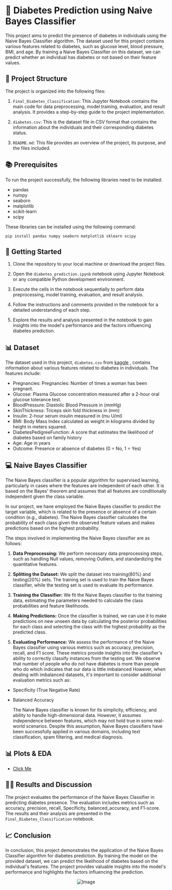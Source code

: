 # 💊 Diabetes Prediction using Naive Bayes Classifier

This project aims to predict the presence of diabetes in individuals using the Naive Bayes Classifier algorithm. The dataset used for this project contains various features related to diabetes, such as glucose level, blood pressure, BMI, and age. By training a Naive Bayes Classifier on this dataset, we can predict whether an individual has diabetes or not based on their feature values.

## 📁 Project Structure

The project is organized into the following files:

1. `Final_Diabetes_Classification`: This Jupyter Notebook contains the main code for data preprocessing, model training, evaluation, and result analysis. It provides a step-by-step guide to the project implementation.

2. `diabetes.csv`: This is the dataset file in CSV format that contains the information about the individuals and their corresponding diabetes status.

3. `README.md`: This file provides an overview of the project, its purpose, and the files included.

## 📚 Prerequisites

To run the project successfully, the following libraries need to be installed:

- pandas
- numpy
- seaborn
- matplotlib
- scikit-learn
- scipy

These libraries can be installed using the following command:

```
pip install pandas numpy seaborn matplotlib sklearn scipy

```

## 📝 Getting Started

1. Clone the repository to your local machine or download the project files.

2. Open the `diabetes_prediction.ipynb` notebook using Jupyter Notebook or any compatible Python development environment.

3. Execute the cells in the notebook sequentially to perform data preprocessing, model training, evaluation, and result analysis.

4. Follow the instructions and comments provided in the notebook for a detailed understanding of each step.

5. Explore the results and analysis presented in the notebook to gain insights into the model's performance and the factors influencing diabetes prediction.

## 📊 Dataset

The dataset used in this project, `diabetes.csv` from [kaggle](https://www.kaggle.com/datasets/uciml/pima-indians-diabetes-database) , contains information about various features related to diabetes in individuals. The features include:

- Pregnancies: Pregnancies: Number of times a woman has been pregnant.
- Glucose: Plasma Glucose concentration measured after a 2-hour oral glucose tolerance test.
- BloodPressure: Diastolic Blood Pressure in (mmHg)
- SkinThickness: Triceps skin fold thickness in (mm)
- Insulin: 2-hour serum insulin measured in (mu U/ml)
- BMI: Body Mass Index calculated as weight in kilograms divided by height in meters squared.
- DiabetesPedigreeFunction: A score that estimates the likelihood of diabetes based on family history
- Age: Age in years
- Outcome: Presence or absence of diabetes (0 = No, 1 = Yes)

## 💻 Naive Bayes Classifier

The Naive Bayes classifier is a popular algorithm for supervised learning, particularly in cases where the features are independent of each other. It is based on the Bayes' theorem and assumes that all features are conditionally independent given the class variable.

In our project, we have employed the Naive Bayes classifier to predict the target variable, which is related to the presence or absence of a certain condition (e.g., diabetes). The Naive Bayes classifier calculates the probability of each class given the observed feature values and makes predictions based on the highest probability.

The steps involved in implementing the Naive Bayes classifier are as follows:

1. **Data Preprocessing:** We perform necessary data preprocessing steps, such as handling Null values, removing Outliers, and standardizing the quantitative features.

2. **Splitting the Dataset:** We split the dataset into training(80%) and testing(20%) sets. The training set is used to train the Naive Bayes classifier, while the testing set is used to evaluate its performance.

3. **Training the Classifier:** We fit the Naive Bayes classifier to the training data, estimating the parameters needed to calculate the class probabilities and feature likelihoods.

4. **Making Predictions:** Once the classifier is trained, we can use it to make predictions on new unseen data by calculating the posterior probabilities for each class and selecting the class with the highest probability as the predicted class.

5. **Evaluating Performance:** We assess the performance of the Naive Bayes classifier using various metrics such as accuracy, precision, recall, and F1 score. These metrics provide insights into the classifier's ability to correctly classify instances from the testing set.
   We observe that number of people who do not have diabetes is more than people who do which indicates that our data is little imbalanced
   However, when dealing with imbalanced datasets, it's important to consider additional evaluation metrics such as:

- Specificity (True Negative Rate)
- Balanced Accuracy

  The Naive Bayes classifier is known for its simplicity, efficiency, and ability to handle high-dimensional data. However, it assumes independence between features, which may not hold true in some real-world scenarios. Despite this assumption, Naive Bayes classifiers have been successfully applied in various domains, including text classification, spam filtering, and medical diagnosis.

## 📊 Plots & EDA

- [Click Me](LINK)

## 🧾🔎 Results and Discussion

The project evaluates the performance of the Naive Bayes Classifier in predicting diabetes presence. The evaluation includes metrics such as accuracy, precision, recall, Specificity, balanced_accuracy, and F1-score. The results and their analysis are presented in the `Final_Diabetes_Classification` notebook.

## 📈 Conclusion

In conclusion, this project demonstrates the application of the Naive Bayes Classifier algorithm for diabetes prediction. By training the model on the provided dataset, we can predict the likelihood of diabetes based on the individual's features. The project provides valuable insights into the model's performance and highlights the factors influencing the prediction.

<p align="center">
  <img src="https://github.com/Youssef-Ashraf71/Diabetes-Classifier/assets/83988379/3921b296-15d6-4f6c-8a1f-c9040a2b11b2" alt="Image" />
</p>
